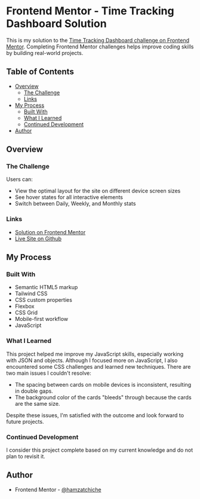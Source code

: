 # Frontend Mentor - Time Tracking Dashboard Solution

This is my solution to the [Time Tracking Dashboard challenge on Frontend Mentor](https://www.frontendmentor.io/challenges/time-tracking-dashboard-UIQ7167Jw). Completing Frontend Mentor challenges helps improve coding skills by building real-world projects.

## Table of Contents

- [Overview](#overview)
    - [The Challenge](#the-challenge)
    - [Links](#links)
- [My Process](#my-process)
    - [Built With](#built-with)
    - [What I Learned](#what-i-learned)
    - [Continued Development](#continued-development)
- [Author](#hamzatchiche)

## Overview

### The Challenge

Users can:

- View the optimal layout for the site on different device screen sizes
- See hover states for all interactive elements
- Switch between Daily, Weekly, and Monthly stats

### Links

- [Solution on Frontend Mentor](https://www.frontendmentor.io/profile/hamzatchiche)
- [Live Site on Github]()

## My Process

### Built With

- Semantic HTML5 markup
- Tailwind CSS
- CSS custom properties
- Flexbox
- CSS Grid
- Mobile-first workflow
- JavaScript

### What I Learned

This project helped me improve my JavaScript skills, especially working with JSON and objects. Although I focused more on JavaScript, I also encountered some CSS challenges and learned new techniques. There are two main issues I couldn't resolve:

- The spacing between cards on mobile devices is inconsistent, resulting in double gaps.
- The background color of the cards "bleeds" through because the cards are the same size.

Despite these issues, I'm satisfied with the outcome and look forward to future projects.

### Continued Development

I consider this project complete based on my current knowledge and do not plan to revisit it.

## Author

- Frontend Mentor - [@hamzatchiche](https://www.frontendmentor.io/profile/hamzatchiche)
